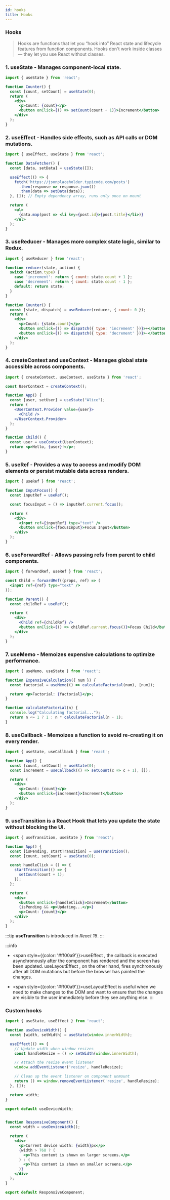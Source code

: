 ```yaml
---
id: hooks
title: Hooks
---
```


### Hooks 
> Hooks are functions that let you “hook into” React state and lifecycle features from function components. Hooks don't work inside classes — they let you use React without classes.

### 1. useState - Manages component-local state.

```jsx
import { useState } from 'react';

function Counter() {
  const [count, setCount] = useState(0);
  return (
    <div>
      <p>Count: {count}</p>
      <button onClick={() => setCount(count + 1)}>Increment</button>
    </div>
  );
}

```


### 2. useEffect - Handles side effects, such as API calls or DOM mutations.

```jsx
import { useEffect, useState } from 'react';

function DataFetcher() {
  const [data, setData] = useState([]);

  useEffect(() => {
    fetch('https://jsonplaceholder.typicode.com/posts')
      .then(response => response.json())
      .then(data => setData(data));
  }, []); // Empty dependency array, runs only once on mount

  return (
    <ul>
      {data.map(post => <li key={post.id}>{post.title}</li>)}
    </ul>
  );
}

```


### 3. useReducer - Manages more complex state logic, similar to Redux.

```jsx
import { useReducer } from 'react';

function reducer(state, action) {
  switch (action.type) {
    case 'increment': return { count: state.count + 1 };
    case 'decrement': return { count: state.count - 1 };
    default: return state;
  }
}

function Counter() {
  const [state, dispatch] = useReducer(reducer, { count: 0 });
  return (
    <div>
      <p>Count: {state.count}</p>
      <button onClick={() => dispatch({ type: 'increment' })}>+</button>
      <button onClick={() => dispatch({ type: 'decrement' })}>-</button>
    </div>
  );
}
```


### 4. createContext and useContext - Manages global state accessible across components.

```jsx
import { createContext, useContext, useState } from 'react';

const UserContext = createContext();

function App() {
  const [user, setUser] = useState("Alice");
  return (
    <UserContext.Provider value={user}>
      <Child />
    </UserContext.Provider>
  );
}

function Child() {
  const user = useContext(UserContext);
  return <p>Hello, {user}!</p>;
}
```


### 5. useRef - Provides a way to access and modify DOM elements or persist mutable data across renders.

```jsx
import { useRef } from 'react';

function InputFocus() {
  const inputRef = useRef();

  const focusInput = () => inputRef.current.focus();

  return (
    <div>
      <input ref={inputRef} type="text" />
      <button onClick={focusInput}>Focus Input</button>
    </div>
  );
}
```


### 6. useForwardRef - Allows passing refs from parent to child components.

```jsx
import { forwardRef, useRef } from 'react';

const Child = forwardRef((props, ref) => (
  <input ref={ref} type="text" />
));

function Parent() {
  const childRef = useRef();

  return (
    <div>
      <Child ref={childRef} />
      <button onClick={() => childRef.current.focus()}>Focus Child</button>
    </div>
  );
}

```

### 7. useMemo - Memoizes expensive calculations to optimize performance.

```jsx
import { useMemo, useState } from 'react';

function ExpensiveCalculation({ num }) {
  const factorial = useMemo(() => calculateFactorial(num), [num]);

  return <p>Factorial: {factorial}</p>;
}

function calculateFactorial(n) {
  console.log("Calculating factorial...");
  return n <= 1 ? 1 : n * calculateFactorial(n - 1);
}
```

### 8. useCallback - Memoizes a function to avoid re-creating it on every render.

```jsx
import { useState, useCallback } from 'react';

function App() {
  const [count, setCount] = useState(0);
  const increment = useCallback(() => setCount(c => c + 1), []);

  return (
    <div>
      <p>Count: {count}</p>
      <button onClick={increment}>Increment</button>
    </div>
  );
}
```

### 9. useTransition is a React Hook that lets you update the state without blocking the UI.

```jsx
import { useTransition, useState } from 'react';

function App() {
  const [isPending, startTransition] = useTransition();
  const [count, setCount] = useState(0);

  const handleClick = () => {
    startTransition(() => {
      setCount(count + 1);
    });
  };

  return (
    <div>
      <button onClick={handleClick}>Increment</button>
      {isPending && <p>Updating...</p>}
      <p>Count: {count}</p>
    </div>
  );
}

```
:::tip
 **useTransition** is introduced in _React 18_.
:::


:::info
- <span style={{color: '#ff00a9'}}>useEffect</span> , the callback is executed asynchronously after the component has rendered and the screen has been updated. useLayoutEffect , on the other hand, fires synchronously after all DOM mutations but before the browser has painted the changes.

- <span style={{color: '#ff00a9'}}>useLayoutEffect</span> is useful when we need to make changes to the DOM and want to ensure that the changes are visible to the user immediately before they see anything else.
:::





### Custom hooks 

```jsx
import { useState, useEffect } from 'react';

function useDeviceWidth() {
  const [width, setWidth] = useState(window.innerWidth);

  useEffect(() => {
    // Update width when window resizes
    const handleResize = () => setWidth(window.innerWidth);

    // Attach the resize event listener
    window.addEventListener('resize', handleResize);

    // Clean up the event listener on component unmount
    return () => window.removeEventListener('resize', handleResize);
  }, []);

  return width;
}

export default useDeviceWidth;


function ResponsiveComponent() {
  const width = useDeviceWidth();

  return (
    <div>
      <p>Current device width: {width}px</p>
      {width > 768 ? (
        <p>This content is shown on larger screens.</p>
      ) : (
        <p>This content is shown on smaller screens.</p>
      )}
    </div>
  );
}

export default ResponsiveComponent;

```